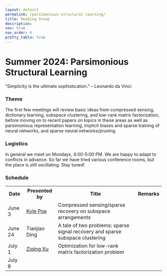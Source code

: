 ```yaml
---
layout: default
permalink: /parsimonious-structural-learning/
title: Reading Group
description: 
nav: true
nav_order: 6
pretty_table: true
---
```


# Summer 2024: Parsimonious Structural Learning 
“Simplicity is the ultimate sophistication.” – Leonardo da Vinci

### Theme
The first few meetings will review basic ideas from compressed sensing, dictionary learning, subspace clustering, and low-rank matrix factorization, before moving on to recent papers on topics in these areas as well as parsimonious representation learning, implicit biases and sparse training of neural networks, and sparse neural networks/pruning.

### Logistics
In general we meet on Mondays, 4:00-5:00 PM. We are happy to adapt to conflicts in advance. So far we have tried various conference rooms, but the place is still oscillating. Stay tuned!

### Schedule
<table class="table table-striped">
  <tr>
    <th>Date</th>
    <th>Presented by</th>
    <th>Title</th>
    <th>Remarks</th>
  </tr>
  <tr>
    <td>June 3</td>
    <td><a href="https://scholar.google.com/citations?user=9mki29cAAAAJ&hl=en&oi=ao">Kyle Poe</a></td>
    <td>Compressed sensing/sparse recovery on subspace arrangements</td>
    <td></td>
  </tr>
  <tr>
    <td>June 24</td>
    <td>Tianjiao Ding</td>
    <td>A tale of two problems: sparse signal recovery and sparse subspace clustering</td>
    <td></td>
  </tr>
  <tr>
    <td>July 1</td>
    <td><a href="https://scholar.google.com/citations?user=hcKJ0BIAAAAJ&hl=en">Ziqing Xu</a></td>
    <td>Optimization for low-rank matrix factorization problem</td>
    <td></td>
  </tr>
  <tr>
    <td>July 8</td>
    <td></td>
    <td></td>
    <td></td>
  </tr>

</table>

